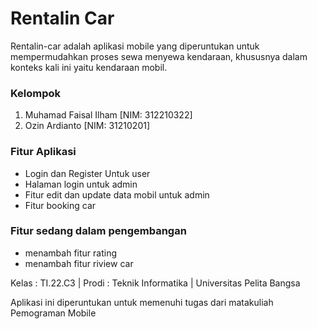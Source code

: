 # Rentalin Car
Rentalin-car adalah aplikasi mobile yang diperuntukan untuk mempermudahkan proses sewa menyewa kendaraan, khususnya dalam konteks kali ini yaitu kendaraan mobil.

### Kelompok
1. Muhamad Faisal Ilham [NIM: 312210322]
2. Ozin Ardianto [NIM: 31210201]

### Fitur Aplikasi
- Login dan Register Untuk user
- Halaman login untuk admin
- Fitur edit dan update data mobil untuk admin
- Fitur booking car

### Fitur sedang dalam pengembangan
- menambah fitur rating
- menambah fitur riview car

Kelas : TI.22.C3 | Prodi : Teknik Informatika | Universitas Pelita Bangsa

Aplikasi ini diperuntukan untuk memenuhi tugas dari matakuliah Pemograman Mobile
